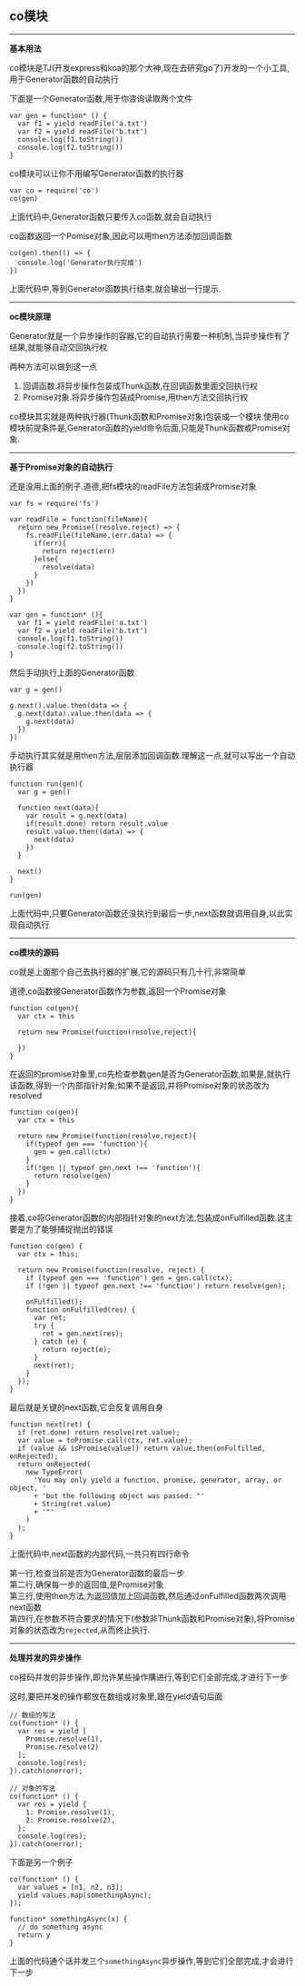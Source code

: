 ## co模块
---
**基本用法**

co模块是TJ(开发express和koa的那个大神,现在去研究go了)开发的一个小工具,用于Generator函数的自动执行

下面是一个Generator函数,用于你咨询读取两个文件
```
var gen = function* () {
  var f1 = yield readFile('a.txt')
  var f2 = yield readFile('b.txt')
  console.log(f1.toString())
  console.log(f2.toString())
}
```
co模块可以让你不用编写Generator函数的执行器
```
var co = require('co')
co(gen)
```
上面代码中,Generator函数只要传入co函数,就会自动执行

co函数返回一个Pomise对象,因此可以用then方法添加回调函数
```
co(gen).then(() => {
  console.log('Generator执行完成')
})
```
上面代码中,等到Generator函数执行结束,就会输出一行提示.

---
**oc模块原理**

Generator就是一个异步操作的容器,它的自动执行需要一种机制,当异步操作有了结果,就能够自动交回执行权

两种方法可以做到这一点
1. 回调函数.将异步操作包装成Thunk函数,在回调函数里面交回执行权
2. Promise对象.将异步操作包装成Promise,用then方法交回执行权

co模块其实就是两种执行器(Thunk函数和Promise对象)包装成一个模块.使用co模块前提条件是,Generator函数的yield命令后面,只能是Thunk函数或Promise对象.

---
**基于Promise对象的自动执行**

还是没用上面的例子.道德,把fs模块的readFile方法包装成Promise对象
```
var fs = require('fs')

var readFile = function(fileName){
  return new Promise((resolve.reject) => {
    fs.readFile(fileName,(err.data) => {
      if(err){
        return reject(err)
      }else{
        resolve(data)
      }
    })
  })
}

var gen = function* (){
  var f1 = yield readFile('a.txt')
  var f2 = yield readFile('b.txt')
  console.log(f1.toString())
  console.log(f2.toString())
}
```
然后手动执行上面的Generator函数
```
var g = gen()

g.next().value.then(data => {
  g.next(data).value.then(data => {
    g.next(data)
  })
})
```
手动执行其实就是用then方法,层层添加回调函数.理解这一点,就可以写出一个自动执行器
```
function run(gen){
  var g = gen()

  function next(data){
    var result = g.next(data)
    if(result.done) return result.value
    result.value.then((data) => {
      next(data)
    })
  }

  next()
}

run(gen)
```
上面代码中,只要Generator函数还没执行到最后一步,next函数就调用自身,以此实现自动执行

---
**co模块的源码**

co就是上面那个自己去执行器的扩展,它的源码只有几十行,非常简单

道德,co函数接Generator函数作为参数,返回一个Promise对象
```
function co(gen){
  var ctx = this

  return new Promise(function(resolve,reject){

  })
}
```
在返回的promise对象里,co先检查参数gen是否为Generator函数,如果是,就执行该函数,得到一个内部指针对象;如果不是返回,并将Promise对象的状态改为resolved
```
function co(gen){
  var ctx = this

  return new Promise(function(resolve,reject){
    if(typeof gen === 'function'){
      gen = gen.call(ctx)
    }
    if(!gen || typeof gen,next !== 'function'){
      return resolve(gen)
    }
  })
}
```
接着,co将Generator函数的内部指针对象的next方法,包装成onFulfilled函数.这主要是为了能够捕捉抛出的错误
```
function co(gen) {
  var ctx = this;

  return new Promise(function(resolve, reject) {
    if (typeof gen === 'function') gen = gen.call(ctx);
    if (!gen || typeof gen.next !== 'function') return resolve(gen);

    onFulfilled();
    function onFulfilled(res) {
      var ret;
      try {
        ret = gen.next(res);
      } catch (e) {
        return reject(e);
      }
      next(ret);
    }
  });
}
```
最后就是关键的next函数,它会反复调用自身
```
function next(ret) {
  if (ret.done) return resolve(ret.value);
  var value = toPromise.call(ctx, ret.value);
  if (value && isPromise(value)) return value.then(onFulfilled, onRejected);
  return onRejected(
    new TypeError(
      'You may only yield a function, promise, generator, array, or object, '
      + 'but the following object was passed: "'
      + String(ret.value)
      + '"'
    )
  );
}
```
上面代码中,next函数的内部代码,一共只有四行命令

第一行,检查当前是否为Generator函数的最后一步  
第二行,确保每一步的返回值,是Promise对象  
第三行,使用then方法,为返回值加上回调函数,然后通过onFulfilled函数两次调用next函数  
第四行,在参数不符合要求的情况下(参数非Thunk函数和Promise对象),将Promise对象的状态改为`rejected`,从而终止执行.

---
**处理并发的异步操作**

co挂码并发的异步操作,即允许某些操作購进行,等到它们全部完成,才进行下一步

这时,要把并发的操作都放在数组或对象里,跟在yield语句后面
```
// 数组的写法
co(function* () {
  var res = yield [
    Promise.resolve(1),
    Promise.resolve(2)
  ];
  console.log(res);
}).catch(onerror);

// 对象的写法
co(function* () {
  var res = yield {
    1: Promise.resolve(1),
    2: Promise.resolve(2),
  };
  console.log(res);
}).catch(onerror);
```
下面是另一个例子

```
co(function* () {
  var values = [n1, n2, n3];
  yield values.map(somethingAsync);
});

function* somethingAsync(x) {
  // do something async
  return y
}
```
上面的代码通个话并发三个`somethingAsync`异步操作,等到它们全部完成,才会进行下一步